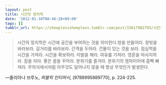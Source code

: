 ```yaml
---
layout: post
title: 시간의 정치학
date: '2012-01-10T08:46:28+09:00'
tags: []
tumblr_url: https://sheeplesssheepless.tumblr.com/post/15617982793/시간의-정치학은-시간에-공간을-부여하는-것을-의미한다방을-만들어라-창밖을-바라보라
---
```

> 시간의 정치학은 시간에 공간을 부여하는 것을 의미한다.방을 만들어라. 창밖을 바라보라. 길거리를 바라보라. 간격을 두어라. 건물이 있는 것을 보라. 점심먹을 시간을 가져라. 시간을 확보하라. 이발을 해라. 여유를 가져라. 영혼을 마사지하라. 잠을 자라. 좋은 꿈을 꾸어라. 분위기를 즐겨라. 분위기의 엠파이어에 흠뻑 빠져라. 무의식에서처럼 아무것도 일어나지 않을 때 항상 무엇인가 발생한다.

—줄리아나 브루노, _퍼블릭 인티머시_, (9788995889770), p. 224-225.
